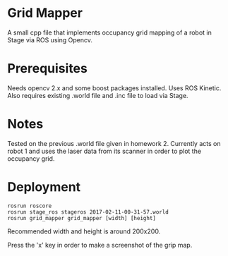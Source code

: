 # Grid Mapper
A small cpp file that implements occupancy grid mapping of a robot in Stage via ROS using Opencv.
# Prerequisites
Needs opencv 2.x and some boost packages installed. Uses ROS Kinetic. Also requires existing .world file and .inc file to load via Stage.
# Notes
Tested on the previous .world file given in homework 2.
Currently acts on robot 1 and uses the laser data from its scanner in order to plot the occupancy grid.

# Deployment

```
rosrun roscore
rosrun stage_ros stageros 2017-02-11-00-31-57.world
rosrun grid_mapper grid_mapper [width] [height]
```

Recommended width and height is around 200x200.

Press the 'x' key in order to make a screenshot of the grip map.
